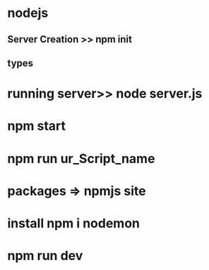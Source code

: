 # nodejs

## Server Creation >> npm init

## types
# running server>> node server.js
# npm start
# npm run ur_Script_name
  # packages => npmjs site
  # install npm i  nodemon
  # npm run dev